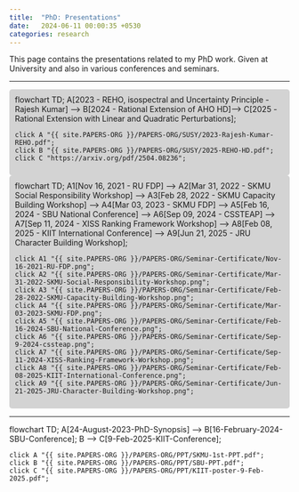 ```yaml
---
title:  "PhD: Presentations"
date:   2024-06-11 00:00:35 +0530
categories: research
---
```


This page contains the presentations related to my PhD work. Given at University and also in various conferences and seminars.

---

<div class="mermaid" style="background-color: lightgray; padding: 10px; border-radius: 5px;">
flowchart TD;
    A[2023 - REHO, isospectral and Uncertainty Principle - Rajesh Kumar] --> B[2024 - Rational Extension of AHO HD]--> C[2025 - Rational Extension with Linear and Quadratic Perturbations];

    click A "{{ site.PAPERS-ORG }}/PAPERS-ORG/SUSY/2023-Rajesh-Kumar-REHO.pdf";
    click B "{{ site.PAPERS-ORG }}/PAPERS-ORG/SUSY/2025-REHO-HD.pdf";
    click C "https://arxiv.org/pdf/2504.08236";
</div>

<div class="mermaid" style="background-color: lightgray; padding: 10px; border-radius: 5px;">
flowchart TD;
    A1[Nov 16, 2021 - RU FDP] --> A2[Mar 31, 2022 - SKMU Social Responsibility Workshop] --> A3[Feb 28, 2022 - SKMU Capacity Building Workshop] --> 
    A4[Mar 03, 2023 - SKMU FDP] --> A5[Feb 16, 2024 - SBU National Conference] --> 
    A6[Sep 09, 2024 - CSSTEAP] --> A7[Sep 11, 2024 - XISS Ranking Framework Workshop] --> 
    A8[Feb 08, 2025 - KIIT International Conference] --> A9[Jun 21, 2025 - JRU Character Building Workshop];

    click A1 "{{ site.PAPERS-ORG }}/PAPERS-ORG/Seminar-Certificate/Nov-16-2021-RU-FDP.png";
    click A2 "{{ site.PAPERS-ORG }}/PAPERS-ORG/Seminar-Certificate/Mar-31-2022-SKMU-Social-Responsibility-Workshop.png";
    click A3 "{{ site.PAPERS-ORG }}/PAPERS-ORG/Seminar-Certificate/Feb-28-2022-SKMU-Capacity-Building-Workshop.png";
    click A4 "{{ site.PAPERS-ORG }}/PAPERS-ORG/Seminar-Certificate/Mar-03-2023-SKMU-FDP.png";
    click A5 "{{ site.PAPERS-ORG }}/PAPERS-ORG/Seminar-Certificate/Feb-16-2024-SBU-National-Conference.png";
    click A6 "{{ site.PAPERS-ORG }}/PAPERS-ORG/Seminar-Certificate/Sep-9-2024-cssteap.png";
    click A7 "{{ site.PAPERS-ORG }}/PAPERS-ORG/Seminar-Certificate/Sep-11-2024-XISS-Ranking-Framework-Workshop.png";
    click A8 "{{ site.PAPERS-ORG }}/PAPERS-ORG/Seminar-Certificate/Feb-08-2025-KIIT-International-Conference.png";
    click A9 "{{ site.PAPERS-ORG }}/PAPERS-ORG/Seminar-Certificate/Jun-21-2025-JRU-Character-Building-Workshop.png";
</div>




---

<div class="mermaid">
flowchart TD;
    A[24-August-2023-PhD-Synopsis] --> B[16-February-2024-SBU-Conference];
    B --> C[9-Feb-2025-KIIT-Conference];




    click A "{{ site.PAPERS-ORG }}/PAPERS-ORG/PPT/SKMU-1st-PPT.pdf";
    click B "{{ site.PAPERS-ORG }}/PAPERS-ORG/PPT/SBU-PPT.pdf";
    click C "{{ site.PAPERS-ORG }}/PAPERS-ORG/PPT/KIIT-poster-9-Feb-2025.pdf";

    
</div>



